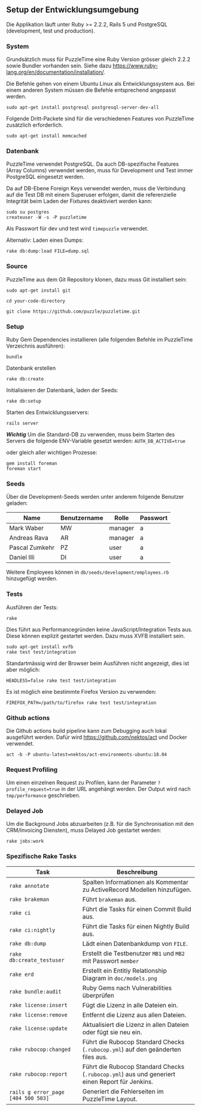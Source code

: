 ## Setup der Entwicklungsumgebung

Die Applikation läuft unter Ruby >= 2.2.2, Rails 5 und PostgreSQL (development, test und production).


### System

Grundsätzlich muss für PuzzleTime eine Ruby Version grösser gleich 2.2.2 sowie Bundler vorhanden sein.
Siehe dazu https://www.ruby-lang.org/en/documentation/installation/.

Die Befehle gehen von einem Ubuntu Linux als Entwicklungssystem aus.
Bei einem anderen System müssen die Befehle entsprechend angepasst werden.

    sudo apt-get install postgresql postgresql-server-dev-all

Folgende Dritt-Packete sind für die verschiedenen Features von PuzzleTime zusätzlich erforderlich.

    sudo apt-get install memcached


### Datenbank

 PuzzleTime verwendet PostgreSQL. Da auch DB-spezifische Features (Array Columns) verwendet werden, muss für Development und Test immer PostgreSQL eingesetzt werden.

Da auf DB-Ebene Foreign Keys verwendet werden, muss die Verbindung auf die Test DB mit einem Superuser erfolgen, damit die referenzielle Integrität beim Laden der Fixtures deaktiviert werden kann:

    sudo su postgres
    createuser -W -s -P puzzletime

Als Passwort für dev und test wird `timepuzzle` verwendet.

Alternativ: Laden eines Dumps:

    rake db:dump:load FILE=dump.sql

### Source

PuzzleTime aus dem Git Repository klonen, dazu muss Git installiert sein:

    sudo apt-get install git

    cd your-code-directory

    git clone https://github.com/puzzle/puzzletime.git


### Setup

Ruby Gem Dependencies installieren (alle folgenden Befehle im PuzzleTime Verzeichnis ausführen):

    bundle

Datenbank erstellen

    rake db:create

Initialisieren der Datenbank, laden der Seeds:

    rake db:setup

Starten des Entwicklungsservers:

    rails server

***Wichtig*** Um die Standard-DB zu verwenden, muss beim Starten des Servers die folgende ENV-Variable gesetzt werden: `AUTH_DB_ACTIVE=true`

oder gleich aller wichtigen Prozesse:

    gem install foreman
    foreman start


### Seeds

Über die Development-Seeds werden unter anderem folgende Benutzer geladen:

| Name | Benutzername | Rolle | Passwort |
| --- |--------------| --- | --- |
| Mark Waber | MW | manager | a |
| Andreas Rava | AR | manager | a |
| Pascal Zumkehr | PZ | user | a |
| Daniel Illi | DI | user | a |

Weitere Employees können in `db/seeds/development/employees.rb` hinzugefügt werden.


### Tests

Ausführen der Tests:

    rake

Dies führt aus Performancegründen keine JavaScript/Integration Tests aus. Diese können explizit
gestartet werden. Dazu muss XVFB installiert sein.

    sudo apt-get install xvfb
    rake test test/integration

Standartmässig wird der Browser beim Ausführen nicht angezeigt, dies ist aber möglich:

    HEADLESS=false rake test test/integration

Es ist möglich eine bestimmte Firefox Version zu verwenden:

    FIREFOX_PATH=/path/to/firefox rake test test/integration

### Github actions

Die Github actions build pipeline kann zum Debugging auch lokal ausgeführt werden.
Dafür wird https://github.com/nektos/act und Docker verwendet.

    act -b -P ubuntu-latest=nektos/act-environments-ubuntu:18.04


### Request Profiling

Um einen einzelnen Request zu Profilen, kann der Parameter `?profile_request=true` in der URL
angehängt werden. Der Output wird nach `tmp/performance` geschrieben.


### Delayed Job

Um die Background Jobs abzuarbeiten (z.B. für die Synchronisation mit den CRM/Invoicing Diensten),
muss Delayed Job gestartet werden:

    rake jobs:work


### Spezifische Rake Tasks

| Task | Beschreibung |
| --- | --- |
| `rake annotate` | Spalten Informationen als Kommentar zu ActiveRecord Modellen hinzufügen. |
| `rake brakeman` | Führt `brakeman` aus. |
| `rake ci` | Führt die Tasks für einen Commit Build aus. |
| `rake ci:nightly` | Führt die Tasks für einen Nightly Build aus. |
| `rake db:dump` | Lädt einen Datenbankdump von `FILE`. |
| `rake db:create_testuser` | Erstellt die Testbenutzer `MB1` und `MB2` mit Passwort `member` |
| `rake erd` | Erstellt ein Entitiy Relationship Diagram in `doc/models.png` |
| `rake bundle:audit` | Ruby Gems nach Vulnerabilities überprüfen |
| `rake license:insert` | Fügt die Lizenz in alle Dateien ein. |
| `rake license:remove` | Entfernt die Lizenz aus allen Dateien. |
| `rake license:update` | Aktualisiert die Lizenz in allen Dateien oder fügt sie neu ein. |
| `rake rubocop:changed` | Führt die Rubocop Standard Checks (`.rubocop.yml`) auf den geänderten files aus. |
| `rake rubocop:report` | Führt die Rubocop Standard Checks (`.rubocop.yml`) aus und generiert einen Report für Jenkins. |
| `rails g error_page [404 500 503]` | Generiert die Fehlerseiten im PuzzleTime Layout. |
